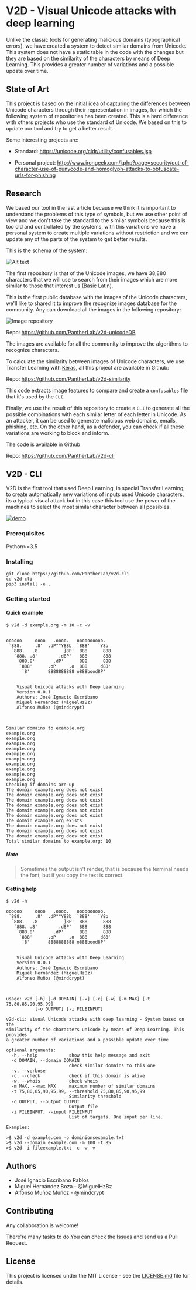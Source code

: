 # V2D - Visual Unicode attacks with deep learning

Unlike the classic tools for generating malicious domains (typographical errors), we have created a system to detect similar domains from Unicode. This system does not have a static table in the code with the changes but they are based on the similarity of the characters by means of Deep Learning. This provides a greater number of variations and a possible update over time.

## State of Art

This project is based on the initial idea of capturing the differences between Unicode characters through their representation in images, for which the following system of repositories has been created. This is a hard difference with others projects who use the standard of Unicode. We based on this to update our tool and try to get a better result.

Some interesting projects are:

* Standard: https://unicode.org/cldr/utility/confusables.jsp

* Personal project: http://www.irongeek.com/i.php?page=security/out-of-character-use-of-punycode-and-homoglyph-attacks-to-obfuscate-urls-for-phishing


## Research

We based our tool in the last article because we think it is important to understand the problems of this type of symbols, but we use other point of view and we don't take the standard to the similar symbols because this is too old and controllated by the systems, with this variations we have a personal system to create multiple variations without restriction and we can update any of the parts of the system to get better results.

This is the schema of the system:

![Alt text](/img/Architecture.png "Repositories system.")

The first repository is that of the Unicode images, we have 38,880 characters that we will use to search from their images which are more similar to those that interest us (Basic Latin).

This is the first public database with the images of the Unicode characters, we'll like to shared it to improve the recognize images database for the community. Any can download all the images in the following repository:

![Image repository](/img/repository.png "Image repository.")

Repo: https://github.com/PantherLab/v2d-unicodeDB

The images are available for all the community to improve the algorithms to recognize characters.

To calculate the similarity between images of Unicode characters, we use Transfer Learning with [Keras](https://keras.io), all this project are available in Github:

Repo: https://github.com/PantherLab/v2d-similarity

This code extracts image features to compare and create a `confusables` file that it's used by the `CLI`.

Finally, we use the result of this repository to create a `CLI` to generate all the possible combinations with each similar letter of each letter in Unicode. As an attacker, it can be used to generate malicious web domains, emails, phishing, etc. On the other hand, as a defender, you can check if all these variations are working to block and inform.

The code is available in Github

Repo: https://github.com/PantherLab/v2d-cli

## V2D - CLI

V2D is the first tool that used Deep Learning, in special Transfer Learning, to create automatically new variations of inputs used Unicode characters, its a typical visual attack but in this case this tool use the power of the machines to select the most similar character between all possibles.

[![demo](https://asciinema.org/a/oxZKyNJAoblosmwtzWr8Pgchg.png)](https://asciinema.org/a/oxZKyNJAoblosmwtzWr8Pgchg?autoplay=1)


### Prerequisites

Python>=3.5

### Installing

```
git clone https://github.com/PantherLab/v2d-cli
cd v2d-cli
pip3 install -e .
```

### Getting started

#### Quick example

```
$ v2d -d example.org -m 10 -c -v


oooooo     oooo   .oooo.   oooooooooo.
 `888.     .8'  .dP""Y88b  `888'   `Y8b
  `888.   .8'         ]8P'  888      888
   `888. .8'        .d8P'   888      888
    `888.8'       .dP'      888      888
     `888'      .oP     .o  888     d88'
      `8'       8888888888 o888bood8P'


    Visual Unicode attacks with Deep Learning
    Version 0.0.1
    Authors: José Ignacio Escribano
    Miguel Hernández (MiguelHzBz)
    Alfonso Muñoz (@mindcrypt)



Similar domains to example.org
exampǀe.org
examp1е.org
examp1ɘ.org
examp1e.org
examp|е.org
examp|ɘ.org
example.org
examplе.org
examp|e.org
examplɘ.org
Checking if domains are up
The domain exampǀe.org does not exist
The domain examp1е.org does not exist
The domain examp1ɘ.org does not exist
The domain examp1e.org does not exist
The domain examp|е.org does not exist
The domain examp|ɘ.org does not exist
The domain example.org exists
The domain examplе.org does not exist
The domain examp|e.org does not exist
The domain examplɘ.org does not exist
Total similar domains to example.org: 10
```
##### Note

> Sometimes the output isn't render, that is because the terminal needs the font, but if you copy the text is correct.

#### Getting help

```
$ v2d -h

oooooo     oooo   .oooo.   oooooooooo.
 `888.     .8'  .dP""Y88b  `888'   `Y8b
  `888.   .8'         ]8P'  888      888
   `888. .8'        .d8P'   888      888
    `888.8'       .dP'      888      888
     `888'      .oP     .o  888     d88'
      `8'       8888888888 o888bood8P'


    Visual Unicode attacks with Deep Learning
    Version 0.0.1
    Authors: José Ignacio Escribano
    Miguel Hernández (MiguelHzBz)
    Alfonso Muñoz (@mindcrypt)



usage: v2d [-h] [-d DOMAIN] [-v] [-c] [-w] [-m MAX] [-t 75,80,85,90,95,99]
           [-o OUTPUT] [-i FILEINPUT]

v2d-cli: Visual Unicode attacks with deep learning - System based on the
similarity of the characters unicode by means of Deep Learning. This provides
a greater number of variations and a possible update over time

optional arguments:
  -h, --help            show this help message and exit
  -d DOMAIN, --domain DOMAIN
                        check similar domains to this one
  -v, --verbose
  -c, --check           check if this domain is alive
  -w, --whois           check whois
  -m MAX, --max MAX     maximum number of similar domains
  -t 75,80,85,90,95,99, --threshold 75,80,85,90,95,99
                        Similarity threshold
  -o OUTPUT, --output OUTPUT
                        Output file
  -i FILEINPUT, --input FILEINPUT
                        List of targets. One input per line.

Examples:

>$ v2d -d example.com -o dominionsexample.txt
>$ v2d --domain example.com -m 100 -t 85
>$ v2d -i fileexample.txt -c -w -v

```



## Authors

* José Ignacio Escribano Pablos
* Miguel Hernández Boza - @MiguelHzBz
* Alfonso Muñoz Muñoz - @mindcrypt

## Contributing

Any collaboration is welcome!

There're many tasks to do.You can check the [Issues](https://github.com/PantherLab/v2d-cli/issues) and send us a Pull Request.

## License

This project is licensed under the MIT License - see the [LICENSE.md](LICENSE.md) file for details.

